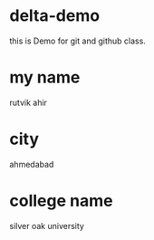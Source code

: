# delta-demo
this is Demo for git and github class.
 <!-- # hash no use karvathi highlight thase character -->
# my name
rutvik ahir 

# city
ahmedabad 

# college name
silver oak university
